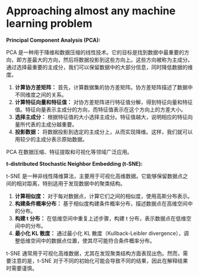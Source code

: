 # Approaching almost any machine learning problem

**Principal Component Analysis (PCA):**

PCA 是一种用于降维和数据压缩的线性技术。它的目标是找到数据中最重要的方向，即方差最大的方向，然后将数据投影到这些方向上。这些方向被称为主成分。通过选择最重要的主成分，我们可以保留数据中的大部分信息，同时降低数据的维度。

1. **计算协方差矩阵：** 首先，计算数据集的协方差矩阵。协方差矩阵描述了数据中不同维度之间的关系。
2. **计算特征向量和特征值：** 对协方差矩阵进行特征值分解，得到特征向量和特征值。特征向量表示主成分的方向，而特征值表示在这个方向上的方差大小。
3. **选择主成分：** 根据特征值的大小选择主成分。特征值越大，说明相应的特征向量所代表的主成分越重要。
4. **投影数据：** 将数据投影到选定的主成分上，从而实现降维。这样，我们就可以用较少的主成分表示原始数据。

PCA 在数据压缩、特征提取和可视化等领域广泛应用。

**t-distributed Stochastic Neighbor Embedding (t-SNE):**

t-SNE 是一种非线性降维算法，主要用于可视化高维数据。它能够保留数据点之间的相对距离，特别适用于发现数据中的聚类结构。

1. **计算相似度：** 对于每对数据点，计算它们之间的相似度，使用高斯分布表示。
2. **构建条件概率分布：** 基于相似度构建条件概率分布，描述数据点在高维空间中的分布。
3. **构建 t 分布：** 在低维空间中重复上述步骤，构建 t 分布，表示数据点在低维空间中的分布。
4. **最小化 KL 散度：** 通过最小化 KL 散度（Kullback-Leibler divergence），调整低维空间中的数据点位置，使其尽可能符合条件概率分布。

t-SNE 通常用于可视化高维数据，尤其在发现聚类结构方面表现出色。然而，需要注意的是，t-SNE 对于不同的初始化可能会导致不同的结果，因此在解释结果时需要谨慎。